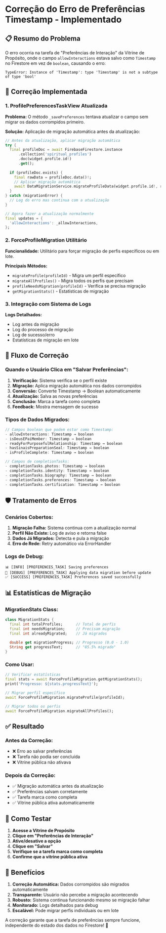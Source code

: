 # Correção do Erro de Preferências Timestamp - Implementado

## 📋 Resumo do Problema

O erro ocorria na tarefa de "Preferências de Interação" da Vitrine de Propósito, onde o campo `allowInteractions` estava salvo como `Timestamp` no Firestore em vez de `boolean`, causando o erro:

```
TypeError: Instance of 'Timestamp': type 'Timestamp' is not a subtype of type 'bool'
```

## 🔧 Correção Implementada

### 1. ProfilePreferencesTaskView Atualizada

**Problema:** O método `_savePreferences` tentava atualizar o campo sem migrar os dados corrompidos primeiro.

**Solução:** Aplicação de migração automática antes da atualização:

```dart
// Antes da atualização, aplicar migração automática
try {
  final profileDoc = await FirebaseFirestore.instance
      .collection('spiritual_profiles')
      .doc(widget.profile.id!)
      .get();
  
  if (profileDoc.exists) {
    final rawData = profileDoc.data()!;
    // Aplicar migração automática
    await DataMigrationService.migrateProfileData(widget.profile.id!, rawData);
  }
} catch (migrationError) {
  // Log do erro mas continua com a atualização
}

// Agora fazer a atualização normalmente
final updates = {
  'allowInteractions': _allowInteractions,
};
```

### 2. ForceProfileMigration Utilitário

**Funcionalidade:** Utilitário para forçar migração de perfis específicos ou em lote.

**Principais Métodos:**
- `migrateProfile(profileId)` - Migra um perfil específico
- `migrateAllProfiles()` - Migra todos os perfis que precisam
- `profileNeedsMigration(profileId)` - Verifica se precisa migração
- `getMigrationStats()` - Estatísticas de migração

### 3. Integração com Sistema de Logs

**Logs Detalhados:**
- Log antes da migração
- Log do processo de migração
- Log de sucesso/erro
- Estatísticas de migração em lote

## 🔄 Fluxo de Correção

### Quando o Usuário Clica em "Salvar Preferências":

1. **Verificação:** Sistema verifica se o perfil existe
2. **Migração:** Aplica migração automática nos dados corrompidos
3. **Conversão:** Converte Timestamp → Boolean automaticamente
4. **Atualização:** Salva as novas preferências
5. **Conclusão:** Marca a tarefa como completa
6. **Feedback:** Mostra mensagem de sucesso

### Tipos de Dados Migrados:

```dart
// Campos boolean que podem estar como Timestamp:
- allowInteractions: Timestamp → boolean
- isDeusEPaiMember: Timestamp → boolean  
- readyForPurposefulRelationship: Timestamp → boolean
- hasSinaisPreparationSeal: Timestamp → boolean
- isProfileComplete: Timestamp → boolean

// Campos de completionTasks:
- completionTasks.photos: Timestamp → boolean
- completionTasks.identity: Timestamp → boolean
- completionTasks.biography: Timestamp → boolean
- completionTasks.preferences: Timestamp → boolean
- completionTasks.certification: Timestamp → boolean
```

## 🛡️ Tratamento de Erros

### Cenários Cobertos:

1. **Migração Falha:** Sistema continua com a atualização normal
2. **Perfil Não Existe:** Log de aviso e retorna false
3. **Dados Já Migrados:** Detecta e pula a migração
4. **Erro de Rede:** Retry automático via ErrorHandler

### Logs de Debug:

```
📊 [INFO] [PREFERENCES_TASK] Saving preferences
🔄 [DEBUG] [PREFERENCES_TASK] Applying data migration before update
✅ [SUCCESS] [PREFERENCES_TASK] Preferences saved successfully
```

## 📊 Estatísticas de Migração

### MigrationStats Class:

```dart
class MigrationStats {
  final int totalProfiles;      // Total de perfis
  final int needsMigration;     // Precisam migração
  final int alreadyMigrated;    // Já migrados
  
  double get migrationProgress; // Progresso (0.0 - 1.0)
  String get progressText;      // "85.5% migrado"
}
```

### Como Usar:

```dart
// Verificar estatísticas
final stats = await ForceProfileMigration.getMigrationStats();
print('Progresso: ${stats.progressText}');

// Migrar perfil específico
await ForceProfileMigration.migrateProfile(profileId);

// Migrar todos os perfis
await ForceProfileMigration.migrateAllProfiles();
```

## ✅ Resultado

### Antes da Correção:
- ❌ Erro ao salvar preferências
- ❌ Tarefa não podia ser concluída
- ❌ Vitrine pública não ativava

### Depois da Correção:
- ✅ Migração automática antes da atualização
- ✅ Preferências salvam corretamente
- ✅ Tarefa marca como completa
- ✅ Vitrine pública ativa automaticamente

## 🔧 Como Testar

1. **Acesse a Vitrine de Propósito**
2. **Clique em "Preferências de Interação"**
3. **Ative/desative a opção**
4. **Clique em "Salvar"**
5. **Verifique se a tarefa marca como completa**
6. **Confirme que a vitrine pública ativa**

## 🎯 Benefícios

1. **Correção Automática:** Dados corrompidos são migrados automaticamente
2. **Transparente:** Usuário não percebe a migração acontecendo
3. **Robusto:** Sistema continua funcionando mesmo se migração falhar
4. **Monitorado:** Logs detalhados para debug
5. **Escalável:** Pode migrar perfis individuais ou em lote

A correção garante que a tarefa de preferências sempre funcione, independente do estado dos dados no Firestore! 🎉